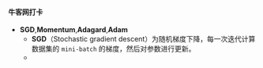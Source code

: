 #### 牛客网打卡

+ **SGD**,**Momentum**,**Adagard**,**Adam**
  + **SGD**（Stochastic gradient descent）为随机梯度下降，每一次迭代计算数据集的 ```mini-batch``` 的梯度，然后对参数进行更新。
  + 

